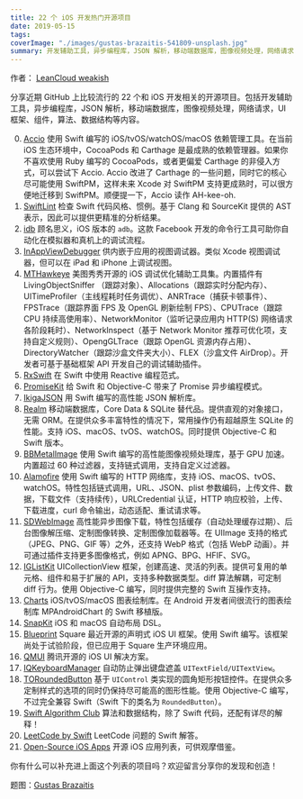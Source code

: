 ```yaml
---
title: 22 个 iOS 开发热门开源项目
date: 2019-05-15
tags:
coverImage: "./images/gustas-brazaitis-541809-unsplash.jpg"
summary: 开发辅助工具，异步编程库，JSON 解析，移动端数据库，图像视频处理，网络请求，UI 框架、组件，算法、数据结构等。
---
```


作者： [LeanCloud weakish](https://leancloud.cn/)

分享近期 GitHub 上比较流行的 22 个和 iOS 开发相关的开源项目。包括开发辅助工具，异步编程库，JSON 解析，移动端数据库，图像视频处理，网络请求，UI 框架、组件，算法、数据结构等内容。

0. [Accio] 使用 Swift 编写的 iOS/tvOS/watchOS/macOS 依赖管理工具。在当前 iOS 生态环境中，CocoaPods 和 Carthage 是最成熟的依赖管理器。如果你不喜欢使用 Ruby 编写的 CocoaPods，或者更偏爱 Carthage 的非侵入方式，可以尝试下 Accio. Accio 改进了 Carthage 的一些问题，同时它的核心尽可能使用 SwiftPM，这样未来 Xcode 对 SwiftPM 支持更成熟时，可以很方便地迁移到 SwiftPM。顺便提一下，Accio 读作 AH-kee-oh.
0. [SwiftLint] 检查 Swift 代码风格、惯例。基于 Clang 和 SourceKit 提供的 AST 表示，因此可以提供更精准的分析结果。
0. [idb] 顾名思义，iOS 版本的 `adb`。这款 Facebook 开发的命令行工具可助你自动化在模拟器和真机上的调试流程。
0. [InAppViewDebugger] 供内嵌于应用的视图调试器。类似 Xcode 视图调试器，但可以在 iPad 和 iPhone 上调试视图。
0. [MTHawkeye] 美图秀秀开源的 iOS 调试优化辅助工具集。内置插件有 LivingObjectSniffer （跟踪对象）、Allocations（跟踪实时分配内存）、UITimeProfiler（主线程耗时任务调优）、ANRTrace（捕获卡顿事件）、FPSTrace（跟踪界面 FPS 及 OpenGL 刷新绘制 FPS）、CPUTrace（跟踪 CPU 持续高使用率）、NetworkMonitor（监听记录应用内 HTTP(S) 网络请求各阶段耗时）、NetworkInspect（基于 Network Monitor 推荐可优化项，支持自定义规则）、OpengGLTrace（跟踪 OpenGL 资源内存占用）、DirectoryWatcher（跟踪沙盒文件夹大小）、FLEX（沙盒文件 AirDrop）。开发者可基于基础框架 API 开发自己的调试辅助插件。
0. [RxSwift] 在 Swift 中使用 Reactive 编程范式。
0. [PromiseKit] 给 Swift 和 Objective-C 带来了 Promise 异步编程模式。
0. [IkigaJSON] 用 Swift 编写的高性能 JSON 解析库。
0. [Realm] 移动端数据库，Core Data & SQLite 替代品。提供直观的对象接口，无需 ORM。在提供众多丰富特性的情况下，常用操作仍有超越原生 SQLite 的性能。支持 iOS、macOS、tvOS、watchOS。同时提供 Objective-C 和 Swift 版本。
0. [BBMetalImage] 使用 Swift 编写的高性能图像视频处理库，基于 GPU 加速。内置超过 60 种过滤器，支持链式调用，支持自定义过滤器。
0. [Alamofire] 使用 Swift 编写的 HTTP 网络库，支持 iOS、macOS、tvOS、watchOS。特性包括链式调用，URL、JSON、plist 参数编码，上传文件、数据，下载文件（支持续传），URLCredential 认证，HTTP 响应校验，上传、下载进度，curl 命令输出，动态适配、重试请求等。
0. [SDWebImage] 高性能异步图像下载，特性包括缓存（自动处理缓存过期）、后台图像解压缩、定制图像转换、定制图像加载器等。在 UIImage 支持的格式（JPEG、PNG、GIF 等）之外，还支持 WebP 格式（包括 WebP 动画）。并可通过插件支持更多图像格式，例如 APNG、BPG、HFIF、SVG。
0. [IGListKit] UICollectionView 框架，创建高速、灵活的列表。提供可复用的单元格、组件和易于扩展的 API，支持多种数据类型。diff 算法解耦，可定制 diff 行为。使用 Objective-C 编写，同时提供完整的 Swift 互操作支持。
0. [Charts] iOS/tvOS/macOS 图表绘制库。在 Android 开发者间很流行的图表绘制库 MPAndroidChart 的 Swift 移植版。
0. [SnapKit] iOS 和 macOS 自动布局 DSL。
0. [Blueprint] Square 最近开源的声明式 iOS UI 框架。使用 Swift 编写。该框架尚处于试验阶段，但已应用于 Square 生产环境应用。
0. [QMUI] 腾讯开源的 iOS UI 解决方案。
0. [IQKeyboardManager] 自动防止弹出键盘遮盖 `UITextField/UITextView`。
0. [TORoundedButton] 基于 `UIControl` 类实现的圆角矩形按钮控件。在提供众多定制样式的选项的同时仍保持尽可能高的图形性能。使用 Objective-C 编写，不过完全兼容 Swift（Swift 下的类名为 `RoundedButton`）。
0. [Swift Algorithm Club] 算法和数据结构，除了 Swift 代码，还配有详尽的解释！
0. [LeetCode by Swift] LeetCode 问题的 Swift 解答。
0. [Open-Source iOS Apps] 开源 iOS 应用列表，可供观摩借鉴。

[Accio]: https://github.com/JamitLabs/Accio
[Alamofire]: https://github.com/Alamofire/Alamofire
[BBMetalImage]: https://github.com/Silence-GitHub/BBMetalImage
[Blueprint]: https://github.com/square/Blueprint
[Charts]: https://github.com/danielgindi/Charts
[idb]: https://github.com/facebook/idb
[IGListKit]: https://github.com/Instagram/IGListKit
[IkigaJSON]: https://github.com/Ikiga/IkigaJSON
[InAppViewDebugger]: https://github.com/indragiek/InAppViewDebugger
[IQKeyboardManager]: https://github.com/hackiftekhar/IQKeyboardManager
[LeetCode by Swift]: https://github.com/soapyigu/LeetCode-Swift
[MTHawkeye]: https://github.com/meitu/MTHawkeye
[Open-Source iOS Apps]: https://github.com/dkhamsing/open-source-ios-apps
[PromiseKit]: https://github.com/mxcl/PromiseKit
[QMUI]: https://github.com/Tencent/QMUI_iOS
[Realm]: https://github.com/realm/realm-cocoa
[RxSwift]: https://github.com/ReactiveX/RxSwift
[SDWebImage]: https://github.com/SDWebImage/SDWebImage
[SnapKit]: https://github.com/SnapKit/SnapKit
[Swift Algorithm Club]: https://github.com/raywenderlich/swift-algorithm-club
[SwiftLint]: https://github.com/realm/SwiftLint
[TORoundedButton]: https://github.com/TimOliver/TORoundedButton

你有什么可以补充进上面这个列表的项目吗？欢迎留言分享你的发现和创造！

题图：[Gustas Brazaitis](https://unsplash.com/photos/xNKy-Cu20d4)
